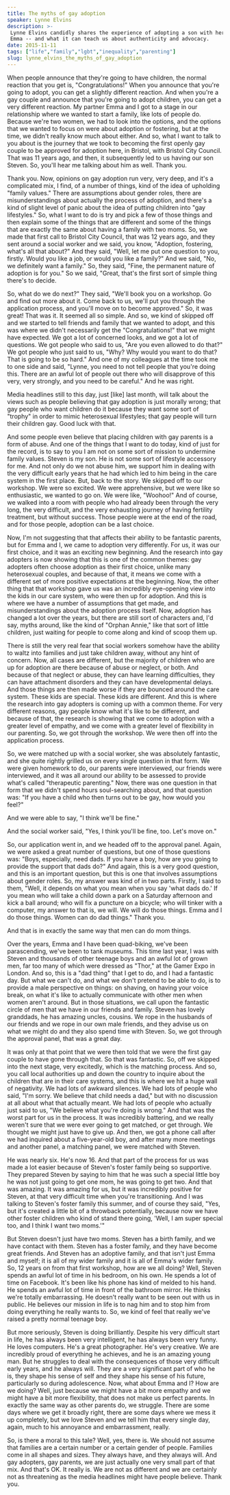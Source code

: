 ```yaml
---
title: The myths of gay adoption
speaker: Lynne Elvins
description: >-
 Lynne Elvins candidly shares the experience of adopting a son with her partner
 Emma -- and what it can teach us about authenticity and advocacy.
date: 2015-11-11
tags: ["life","family","lgbt","inequality","parenting"]
slug: lynne_elvins_the_myths_of_gay_adoption
---
```


When people announce that they're going to have children, the normal reaction that you get
is, "Congratulations!" When you announce that you're going to adopt, you can get a
slightly different reaction. And when you're a gay couple and announce that you're going
to adopt children, you can get a very different reaction. My partner Emma and I got to a
stage in our relationship where we wanted to start a family, like lots of people do.
Because we're two women, we had to look into the options, and the options that we wanted
to focus on were about adoption or fostering, but at the time, we didn't really know much
about either. And so, what I want to talk to you about is the journey that we took to
becoming the first openly gay couple to be approved for adoption here, in Bristol, with
Bristol City Council. That was 11 years ago, and then, it subsequently led to us having
our son Steven. So, you'll hear me talking about him as well. Thank you.

Thank you. Now, opinions on gay adoption run very, very deep, and it's a complicated mix,
I find, of a number of things, kind of the idea of upholding "family values." There are
assumptions about gender roles, there are misunderstandings about actually the process of
adoption, and there's a kind of slight level of panic about the idea of putting children
into "gay lifestyles." So, what I want to do is try and pick a few of those things and
then explain some of the things that are different and some of the things that are exactly
the same about having a family with two moms. So, we made that first call to Bristol City
Council, that was 12 years ago, and they sent around a social worker and we said, you
know, "Adoption, fostering, what's all that about?" And they said, "Well, let me put one
question to you, firstly. Would you like a job, or would you like a family?" And we said,
"No, we definitely want a family." So, they said, "Fine, the permanent nature of adoption
is for you." So we said, "Great, that's the first sort of simple thing there's to
decide.

So, what do we do next?" They said, "We'll book you on a workshop. Go and find out more
about it. Come back to us, we'll put you through the application process, and you'll move
on to become approved." So, it was great! That was it. It seemed all so simple. And so, we
kind of skipped off and we started to tell friends and family that we wanted to adopt, and
this was where we didn't necessarily get the "Congratulations!" that we might have
expected. We got a lot of concerned looks, and we got a lot of questions. We got people
who said to us, "Are you even allowed to do that?" We got people who just said to us,
"Why? Why would you want to do that? That is going to be so hard." And one of my
colleagues at the time took me to one side and said, "Lynne, you need to not tell people
that you're doing this. There are an awful lot of people out there who will disapprove of
this very, very strongly, and you need to be careful." And he was right.

Media headlines still to this day, just [like] last month, will talk about the views such
as people believing that gay adoption is just morally wrong; that gay people who want
children do it because they want some sort of "trophy" in order to mimic heterosexual
lifestyles; that gay people will turn their children gay. Good luck with that.

And some people even believe that placing children with gay parents is a form of abuse.
And one of the things that I want to do today, kind of just for the record, is to say to
you I am not on some sort of mission to undermine family values. Steven is my son. He is
not some sort of lifestyle accessory for me. And not only do we not abuse him, we support
him in dealing with the very difficult early years that he had which led to him being in
the care system in the first place. But, back to the story. We skipped off to our
workshop. We were so excited. We were apprehensive, but we were like so enthusiastic, we
wanted to go on. We were like, "Woohoo!" And of course, we walked into a room with people
who had already been through the very long, the very difficult, and the very exhausting
journey of having fertility treatment, but without success. Those people were at the end
of the road, and for those people, adoption can be a last choice.

Now, I'm not suggesting that that affects their ability to be fantastic parents, but for
Emma and I, we came to adoption very differently. For us, it was our first choice, and it
was an exciting new beginning. And the research into gay adopters is now showing that this
is one of the common themes: gay adopters often choose adoption as their first choice,
unlike many heterosexual couples, and because of that, it means we come with a different
set of more positive expectations at the beginning. Now, the other thing that that
workshop gave us was an incredibly eye-opening view into the kids in our care system, who
were then up for adoption. And this is where we have a number of assumptions that get
made, and misunderstandings about the adoption process itself. Now, adoption has changed a
lot over the years, but there are still sort of characters and, I'd say, myths around,
like the kind of "Orphan Annie," like that sort of little children, just waiting for
people to come along and kind of scoop them up.

There is still the very real fear that social workers somehow have the ability to waltz
into families and just take children away, without any hint of concern. Now, all cases are
different, but the majority of children who are up for adoption are there because of abuse
or neglect, or both. And because of that neglect or abuse, they can have learning
difficulties, they can have attachment disorders and they can have developmental delays.
And those things are then made worse if they are bounced around the care system. These
kids are special. These kids are different. And this is where the research into gay
adopters is coming up with a common theme. For very different reasons, gay people know
what it's like to be different, and because of that, the research is showing that we come
to adoption with a greater level of empathy, and we come with a greater level of
flexibility in our parenting. So, we got through the workshop. We were then off into the
application process.

So, we were matched up with a social worker, she was absolutely fantastic, and she quite
rightly grilled us on every single question in that form. We were given homework to do,
our parents were interviewed, our friends were interviewed, and it was all around our
ability to be assessed to provide what's called "therapeutic parenting." Now, there was
one question in that form that we didn't spend hours soul-searching about, and that
question was: "If you have a child who then turns out to be gay, how would you feel?"

And we were able to say, "I think we'll be fine." 

And the social worker said, "Yes, I think you'll be fine, too. Let's move on."

So, our application went in, and we headed off to the approval panel. Again, we were asked
a great number of questions, but one of those questions was: "Boys, especially, need dads.
If you have a boy, how are you going to provide the support that dads do?" And again, this
is a very good question, and this is an important question, but this is one that involves
assumptions about gender roles. So, my answer was kind of in two parts. Firstly, I said to
them, "Well, it depends on what you mean when you say 'what dads do.' If you mean who will
take a child down a park on a Saturday afternoon and kick a ball around; who will fix a
puncture on a bicycle; who will tinker with a computer, my answer to that is, we will. We
will do those things. Emma and I do those things. Women can do dad things." Thank you.

And that is in exactly the same way that men can do mom things. 

Over the years, Emma and I have been quad-biking, we've been parascending, we've been to
tank museums. This time last year, I was with Steven and thousands of other teenage boys
and an awful lot of grown men, far too many of which were dressed as "Thor," at the Gamer
Expo in London. And so, this is a "dad thing" that I get to do, and I had a fantastic day.
But what we can't do, and what we don't pretend to be able to do, is to provide a male 
perspective on things: on shaving, on having your voice break, on what it's like to
actually communicate with other men when women aren't around. But in those situations, we
call upon the fantastic circle of men that we have in our friends and family. Steven has
lovely granddads, he has amazing uncles, cousins. We rope in the husbands of our friends
and we rope in our own male friends, and they advise us on what we might do and they also
spend time with Steven. So, we got through the approval panel, that was a great
day.

It was only at that point that we were then told that we were the first gay couple to have
gone through that. So that was fantastic. So, off we skipped into the next stage, very
excitedly, which is the matching process. And so, you call local authorities up and down
the country to inquire about the children that are in their care systems, and this is
where we hit a huge wall of negativity. We had lots of awkward silences. We had lots of
people who said, "I'm sorry. We believe that child needs a dad," but with no discussion at
all about what that actually meant. We had lots of people who actually just said to us,
"We believe what you're doing is wrong." And that was the worst part for us in the
process. It was incredibly battering, and we really weren't sure that we were ever going
to get matched, or get through. We thought we might just have to give up. And then, we got
a phone call after we had inquired about a five-year-old boy, and after many more meetings
and another panel, a matching panel, we were matched with Steven.

He was nearly six. He's now 16. And that part of the process for us was made a lot easier
because of Steven's foster family being so supportive. They prepared Steven by saying to
him that he was such a special little boy he was not just going to get one mom, he was
going to get two. And that was amazing. It was amazing for us, but it was incredibly
positive for Steven, at that very difficult time when you're transitioning. And I was
talking to Steven's foster family this summer, and of course they said, "Yes, but it's
created a little bit of a throwback potentially, because now we have other foster children
who kind of stand there going, 'Well, I am super special too, and I think I want two
moms.'" 

But Steven doesn't just have two moms. Steven has a birth family, and we have contact with
them. Steven has a foster family, and they have become great friends. And Steven has an
adoptive family, and that isn't just Emma and myself; it is all of my wider family and it
is all of Emma's wider family. So, 12 years on from that first workshop, how are we all
doing? Well, Steven spends an awful lot of time in his bedroom, on his own. He spends a
lot of time on Facebook. It's been like his phone has kind of melded to his hand. He
spends an awful lot of time in front of the bathroom mirror. He thinks we're totally
embarrassing. He doesn't really want to be seen out with us in public. He believes our
mission in life is to nag him and to stop him from doing everything he really wants to.
So, we kind of feel that really we've raised a pretty normal teenage boy.

But more seriously, Steven is doing brilliantly. Despite his very difficult start in life,
he has always been very intelligent, he has always been very funny. He loves computers.
He's a great photographer. He's very creative. We are incredibly proud of everything he
achieves, and he is an amazing young man. But he struggles to deal with the consequences
of those very difficult early years, and he always will. They are a very significant part
of who he is, they shape his sense of self and they shape his sense of his future,
particularly so during adolescence. Now, what about Emma and I? How are we doing? Well,
just because we might have a bit more empathy and we might have a bit more flexibility,
that does not make us perfect parents. In exactly the same way as other parents do, we
struggle. There are some days where we get it broadly right, there are some days where we
mess it up completely, but we love Steven and we tell him that every single day, again,
much to his annoyance and embarrassment, really.

So, is there a moral to this tale? Well, yes, there is. We should not assume that families
are a certain number or a certain gender of people. Families come in all shapes and sizes.
They always have, and they always will. And gay adopters, gay parents, we are just
actually one very small part of that mix. And that's OK. It really is. We are not as
different and we are certainly not as threatening as the media headlines might have people
believe. Thank you. 

<!--
ad_duration=0
event="TEDxBristol"
external_start_time=0
intro_duration=0
is_subtitle_required="False"
is_talk_featured="False"
language="en"
language_swap="False"
native_language="en"
number_of_related_talks=6
number_of_speakers=1
number_of_subtitled_videos=0
number_of_tags=5
number_of_talk_download_languages=6
number_of_talk_more_resources=0
number_of_talk_recommendations=0
number_of_talks_take_actions=0
post_ad_duration=0
published_timestamp="2020-06-19 01:04:02"
recording_date="2015-11-11"
speaker_is_published=0
speaker_name="Lynne Elvins"
talk_name="The myths of gay adoption"
talks_tags=["life","family","lgbt","inequality","parenting"]
url_photo_talk="https://s3.amazonaws.com/talkstar-photos/uploads/1a7141c6-69cc-47da-bd65-e4fe2776350e/Lynne+Elvins.jpeg"
url_webpage="https://www.ted.com/talks/lynne_elvins_the_myths_of_gay_adoption"
video_type_name="TEDx Talk"
-->